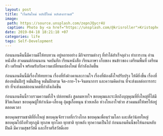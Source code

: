 ```yaml
---
layout: post
title: "เริ่มกันใหม่ หลังปีใหม่ หลังสงกรานต์"
image:
 path: https://source.unsplash.com/zepnJQycr4U
 caption: Photo by <a href="https://unsplash.com/@krisroller">Kristopher Roller</a> on <a href="https://unsplash.com/">Unsplash</a>
date: 2019-04-18 18:21:18 +07
categories: life
tags: Self-Development
---
```

ก่อนนอนคืนนี้มีความดีให้ทบทวน อยู่หลายอย่าง มีกิจกรรมต่างๆ ที่ทำได้สำเร็จลุล่วง ทำการงาน อ่านหนังสือ สวดมนต์ก่อนนอน จดบันทึก เรียนหนังสือ เรียนภาษา เก็บของ ขนข้าวของ เตรียมพื้นที่ เตรียมตัว เตรียมใจ พร้อมรับกับความเปลี่ยนแปลงใหม่ ที่กำลังเกิดขึ้น

ก่อนนอนคืนนี้มีเรื่องให้ทบทวน เรื่องที่ยังค้างคาและกวนใจ เรื่องที่ต้องตั้งใจปรับปรุง ให้ดียิ่งขึ้น เรื่องที่ต้องหมั่นฝึกรู้ หมั่นฝึกดู หมั่นฝึกตาม จิต-กาย-ใจ-จินตนาการ และความคิดอ่าน ที่จะส่งผลต่อการกระทำ ที่จะส่งผลต่ออนาคตที่กำลังเกิดขึ้น

ก่อนนอนคืนนี้รวบรวมความตั้งใจ ปล่อยพลัง สูดลมหายใจ ขอบคุณและระลึกถึงบุญคุณที่ยิ่งใหญ่ที่ได้มีชีวิตเกิดมา ขอบคุณผู้ให้กำเนิด-เลี้ยงดู อุ้มชูเกื้อหนุน ช่วยเหลือ ห่วงใยเอาใจช่วย สวดมนต์ให้พรให้อยู่ตลอดเวลา

ขอบคุณธรรมชาติที่ยิ่งใหญ่ ขอบคุณจักรวาลที่กว้างไกล ขอบคุณเพื่อนร่วมโลก และสัตว์น้อยใหญ่ ขอบคุณไปถึงทั่วทุกภูมิ ทุกภพ ทุกโลก ทุกชาติ ทุกพลัง ทุกความเป็นไป ก่อนนอนคืนนี้ขอให้นอนหลับฝันดี มีความสุขสวัสดี และก็ราตรีสวัสดิ์เอย
